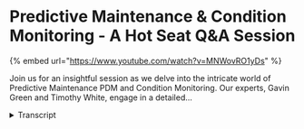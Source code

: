 # Predictive Maintenance & Condition Monitoring -  A Hot Seat Q&A Session
{% embed url="https://www.youtube.com/watch?v=MNWovRO1yDs" %}



Join us for an insightful session as we delve into the intricate world of Predictive Maintenance PDM and Condition Monitoring. Our experts, Gavin Green and Timothy White, engage in a detailed...
<details>
<summary>Transcript</summary>Join us for an insightful session as we delve into the intricate world of Predictive Maintenance PDM and Condition Monitoring. Our experts, Gavin Green and Timothy White, engage in a detailed...
hello everybody and welcome to another

webinar from uh from exen Pro um my name

Gavin Green I look after strategic

solutions for exen pro and today I've

got Timothy White uh one of our

engineering Consultants uh with us today

so what are we going to cover into

today's session uh let's just build this

up so condition monitoring predictive

maintenance um essential for optimizing

equipment performance

reducing cost improving safety when you

start bringing in uh digital twins into

that um you can amplify some of these

benefits today's format of our webinar

is going to be a little bit different uh

not just us presenting information uh to

to the users um and demos Etc what we're

actually going to do is we're going to

do going to go through a few discussion

points specifically around condition

monitoring predictive maintenance uh

from an engineer's perspective um so

let's Dive Right In to that Tim do you

want to just give us a quick intro to

yourself please sure thanks Kevin uh

yeah I um I've done three years as a

reliability engineer in both process and

open pit and now I work as a software

consultant engineering consultant for XM

Pro perfect and also uh heavily involved

and and leading different projects so

Weir nutrient or a few of them as well

um and very active and he keeps pressing

us around process Improvement Etc so uh

very very very big advocate for that

Insight some of the topics that we're

going to cover um so fundamentals of

condition monitoring predictive uh we

have to start with a baseline where are

we coming from and then move from there

we're then going to go into Data

integration uh and

simulation um bringing in some realtime

data and iot integration we then going

to touch on some imp mation challenges

uh some of the data analytics and then

some best practices in predictive

maintenance um as well before we go into

these topic areas though um it's always

good to to just make sure that we have

some uh alignment on ter terminology so

we're all talking the same and we're not

talking past each other so just some of

the the common terms so when we're

talking around condition monitoring

we're talking around the the process to

continuously Monitor and assess perform

perance and health of Machinery um to

detect issues and prevent unplanned

downtime when we're talking about

predictive maintenance uh we're talking

about a proactive approach using data

analytics machine learning to predict

equipment failures so that we can

perform timely maintenance uh of them as

well and then the third prescriptive

maintenance um again using data

analytics machine learning this one

recommends specific actions and optimal

timing for maintenance tasks um to to

maximize reliability and minimize

downtime the terminology around a

digital twin So exm Pro is part of the

digital twin Consortium um the

definition uh from the Consortium does

not include the modelbased uh item that

we've got there um however we feel that

is uh it is part of the definition so

when we're talking digital twins we're

talking around a model-based virtual

representation of World entities and

processes synchronized at a specific

frequency and Fidelity we're going to

talk around digital twins as we go

through and and how that links into

condition monitoring predictive Etc but

just to make sure we're all on the same

Baseline what is it that we're talking

around and um the uh the common

definitions to to build from um as

well so let us move straight in

um to the first topic so so we're going

to put you in the hot seat uh hot seat

here Tim so to speak so the first area

that we're going to chat around is the

fundamentals of condition monitoring and

predictive maintenance so I've got a few

questions on the side here um we're not

going to bring the questions up be happy

to share with them after the webinar as

well so the first one companies looking

to to implement uh predictive

maintenance solution they often tell me

they're not ready for it um they don't

know where to start this is probably not

a fit for them how do you approach these

types of discussions with them that's uh

a really good question you have to

convince people also to spend money and

open the pur strings um so in in

reliability there's uh there's a

maintenance hierarchy that's typically

based on program maturity um we start

out at reactive preventative condition

based and predictive and prescriptive

you kind of touched on it a little bit

earlier uh I would say that company that

tries to do everything all at once is

going to waste quite a bit of money and

ruin any Goodwill that the reliability

group has generated with maintenance and

operations uh nobody starts with

prescriptive maintenance without quite a

bit of pre-work they start small with

condition-based monitoring and then move

into a PDM program um following that

maintenance hierarchy I would advise

this company to start with CD CBM or

condition-based monitoring and then move

to prescriptive and predictive modeling

uh as applicable based on asset

criticality okay okay now I do like that

um the fact that there is a hierarchy

there um and there there's there's steps

to to get to it so people don't just

jump into predictor maintenance from the

GetGo with nothing there's a few puddles

as we call them to to go through to to

actually get them um turning a little

bit though um how does condition

monitoring and predictive maintenance

benefit from bringing in and integrating

digital Twins and event intelligent

platforms into

that um that is a good question I I'll

start out with what uh an event

intelligence platform is um an event

intelligence

platform uh helps analyze data collected

from a variety of sources including

digital twins uh they help identify

patterns Trends uh anomal

IES um they can significantly help PDM

and condition monitoring reliability

groups by giving uh near real-time

alerts um to operation

staff uh using machine learning models

to detect deviations of sensors and

processes um they call it decision

support uh prescriptive

analytics um what that means is when a

certain predefined event criteria is

generated a uh alert or warning with

specific instructions on how to fix the

issue or mitigate the issue is also

generated in response to that uh they're

also incredibly useful for historical

data analysis

um I guess moving on to digital twins uh

they ideally ref reflect the current

condition of the physical

counterart uh this integration allows

for reliability teams to uh give

maintenance groups the ability to

visualize the uh they call it the life

cycle of a system and a controlled

environment um meaning from install to

failure they can model it with enough

data um reliability Engineers on that

note uh they can predict failures using

real-time data uh there's there's a

concept in reliability called the

potential for failure curve um based on

St statistical modeling you can put a

particular asset uh at a likelihood of

failure um planners can optimize

maintenance schedules basing rotation

off of condition rather than just time

and then uh on the more mature side data

scientists can test uh input scenarios

and improve designs through machine

learning

simulations um integrating digital Twins

and inet intelligence the I the most

important part is the the learning curve

is significantly shortened um you you

codify the uh experienced operator

intuition and

knowledge okay quite a bit to unpack

there um if we move into Data

integration and and

simulation so we've we've gone

through how do we get to condition

monitoring or predictive or prescriptive

of um the role the digital twin can

bring into that why it's

beneficial for all this to work

though data integration and simulation

going to play a key piece so what role

does data integration and

simulation play in condition monitoring

and predictive

maintenance uh a big one

so yeah uh data integration and

simulations play I call them crucial

roles in predictive maintenance and

condition monitoring uh especially

combined with digital Twins and event

intelligence platforms it's it's the

building

block uh focusing on data integration

first um just to make sure everyone's on

the same page it refers to the process

of combining data from multiple sources

into a single unified view um

consolidation of historical and

real-time data means merging historical

data with operational data patterns and

Trends can be more accurately

identified um it's it's your work order

history it's your shift notes it's your

vibration data in one

display um ideally with uh with regards

to simulation for condition monitoring

it uses computational models and machine

learning and and the more advanced

programs they they de to Ai and tensor

flow and things like that but it the

with the goal the main goal is to

imitate operations of real or processes

and systems um simulation allows for

testing the predictive model and uh

ensuring they're accurate before

applying them to actual equipment and

operations um lowrisk testing for V uh

variables scenario planning also helps

understanding how different conditions

might affect the system um game theing

better preparation and response

strategies uh lastly simulation provides

uh a virtual environment for training

operators and

technicians uh you you remove the risk

of actually damaging equipment and also

giving the operator an intuition without

that

risk together I guess data integration

and simulation they support creation of

a holistic

all-encompassing proactive maintenance

strategy um better decision- making they

provide detailed insights into equipment

Health under various conditions um

thereby I guess the the end result is

reducing downtime and extending life of

uh the

asset so is it also safe to say that uh

um from a data integration perspective

by combining all these different data

sources together um it allows for more

complex analysis which helps the

accuracy of these predicted results so

these two tend to work hand in hand yeah

yeah absolutely it's it's the building

block perfect perfect okay um so with

that being said though and the

criticality of the two of these and and

how they all work together um what

challenges exist in integrating some of

these data

sources uh quite a few um I guess one of

the biggest ones is uh call them data

silos so um different departments

different

organizations uh they have their own

systems and ways of doing things that uh

don't communicate very well with each

other and they can hinder that uh

unified view of data that a digital twin

requires um for example uh truck liner

bed thicknesses are on an Excel document

on one computer and fuel records are on

an Excel document and another computer

um both are useful to digital twins but

they aren't useful in their card format

and need to be exposed to the digital

twin um data quality and consistency is

another big one uh ensuring data is

accurate and up to dat and consistent

across the various sources is crucial um

because you're relying on that for

decision support poor data quality can

lead to incorrect analysis and faulty

predictions um complexity of integration

the data silos kind of touched on it but

um multiple data sources in Legacy

systems typically don't talk very well

with each

other um real-time data processing it's

it's costly it's expensive in in time

and money uh the ability to process

realtime data is challenging um but it's

also essential for timely decision

making for your PM groups operations

groups um scalability is another big one

uh the system must be able to scale with

growth and data and simulations without

also growing in latency nobody wants to

work on a slow system

um models in simulation

require

uh computational resources and the the

better the model uh or the excuse me the

I guess um models require High Fidelity

so the the better models require more

data and that's challenging without

continuous refinement and validation

outcomes and I touched on computational

resources the the more simulations you

run

um the more computationally intensive it

gets um cyber security is a big one as

we've all seen uh you're putting all of

your data in one bread basket and making

it a much bigger Target so cyber

security for everyone working is

incredibly

important um expertise in in digital

Twins and in reliability you you have to

be able to speak across departments for

both both the data scientists and the uh

reliability

folks um and we spoke on cost change

management is also a big one uh

workforces are generally resistant

anytime you have a technology like

digital Twins or event intelligence

machine learning um how the how the

software is rolled out and who's

involved and who has a stake in it can

make or break the program

um and then Regulatory Compliance as

well uh ensuring data handling and

processing comply with relevant

regulations whether it be socks or some

other regulation that I'm not aware of

um especially in industries that are

heavily

regulated uh addressing challenges

addressing the challenges requires

combination of strategic planning and

investment in technology and training

nobody's just going to happen upon it

and then development of new processes

and government or governance models for

data okay so there quite a few there's

quite a few there to unpack um if we if

we just focus on the the realtime um

aspect of this so real-time data because

you you alluded to it earlier around um

passing real-time data to the models uh

Etc so in in your experience what are

the biggest challenges and

opportunities when inter integrating iot

devices with intelligent digital twins

um specifically for realtime monitoring

in predictive maintenance condition

monitoring

Etc uh integrating iot devices presents

quite a few challenges into the um

digital twin uh one of the biggest ones

is data volume and management every iot

sensor you have um depending on the

uptake um generates quite a bit of data

and managing it can be it it needs

expertise if it everybody's dealt with a

system that isn't designed well um we've

talked about complex uh complexity of

integration but it's important so I'm

gonna repeat it uh it's iot systems

generally don't talk to each other so um

you need somebody that can go back and

forth between uh sensor compatibility

quality and connectivity is huge uh that

an accurate and expensive iot sensor

doesn't function without a reliable and

secure wireless network and guess the

other side of the coin

is uh there's no point to having a

reliable and secure network if the data

you're sending over it is inconsistent

and not

reliable interoperability of sensor

systems is big does your vibration

monitor also allow you to integrate uh

temperature

sensor

um regarding the change management side

of it and hesitancy to adopt new

technologies kind of along the same vein

nobody wants to go to five different

websites to interact with five different

sensor

types um I'm sure everybody's been in

that situation too uh lat latency and

skill of ility we we we talked about

latency a little bit but uh we need

asset views to load quickly regardless

of how many sensors or similar systems

exist and then maintenance um

maintenance of the digital twin is

crucial uh depending on size and

complexity they normally require subject

matter experts to maintain and modify

the uh hmis or human machine interfaces

but just like any other system you have

to maintain it uh that being said the

the rewards for a good integration are I

like to think they're exponential um the

pre-work done for one required for One

sensor is the same pre-work design for

20

sensors um data silos are somewhat

mitigated using

pipelines um exposing data making it

more easily

digestible uh it improves asset

performance through that proactive

maintenance strategy we talked about

prescriptive maintenance and then uh

economies of scale um the fixed cost for

sensor implementation becomes much more

palatable the more sensors you have

attack so that fixed cost per goes

down um and then transparency is Big so

all the stakeholders whether it be it or

reliability or maintenance or operations

are all working off the a common set of

data and then a short and learning curve

so the uh optimal State Intuition or

plant intuition the 20-year plant

operator has um can be codified into

that digital twin and that's why it's so

important to have that buy in from these

operators and mechanics that have been

it since I was in college um but yeah uh

another reward is automated decision

making um with the right integration

systems can automatically adjust

processes uh in response to data from

iot devices without hum uh human

intervention and then um safety

it it's a iot censor can exist in an

environment where a person can't U so

there absolutely

necessary um operational efficiencies

are improved when uh equipment is

operating at optimal levels everything

likes to run in steady state and that's

aided by iot

um addressing the challenges involves uh

crossplatform mix of technological

solutions strategic planning and ongoing

management it's not fire and forget

um yeah and then opportunities but

interesting um can you share a success

story uh where iot

integration um with a digital twin has

significantly

improved um either condition monitoring

or predictive maintenance

outcome uh yeah it and this also goes to

show how easily this stuff can be

integrated into your system um so a

while back

when uh I was working in

reliability we had a cone crusher that

would get packed in during Implement

weather uh the cone would bounce um once

that dirt gets packed in it becomes

basically cement and as the crusher

spins around it hops and if you can

imagine uh a 50 ton block of iron

hopping the uh wear and tear on it was

pretty tremendous it would sh shake the

entire building frame so obviously that

was not a desired outcome um the

vibration monitors on the cone crusher

were internal to it um so they could be

changed unless the cone crusher was shut

down so a operator came to me with the

idea to um use a Raspberry Pi and a

microphone

to

uh create a decel meter that wrote to

our

historian um so with a little bit of

python code and a Wi-Fi signal we we

created a proof of concept sensor that

uh fed directly into the control room

HMI and it worked in um backing up the

vibration monitors and sometimes um

replacing them whenever they went down

so um yeah worked out well and it was

cheap

uh cheap cheap uh in the grander scheme

of things yeah cheap in at

work okay so you've touched on some of

uh some of the items there um focusing

on implementation and and data um

analytics um what are some of the

implementation challeng implementation

challenges um of a predictive uh

maintenance solution when involving

digital

terms uh sure the the implement

challenges um for a digital twin for PDM

um they're call it multifaceted uh they

involve Technical Resources from it they

involve advice from reliability groups

operational resources and like I was

talking about those 20-year mechanics

and operators to provide advice in that

Common Sense

check um integrating with existing

systems we we sort of touched on on the

data stream designer earlier but this is

where it proves its worth uh for that

cone crusher example I was able to

perform the task without a lot of

pre-work because uh someone had built a

python library to access our historian

and

rewrite um without that library and

connection to the API it would have been

pretty much impossible at my current

skill level um the data stream designer

has quite a few options for interacting

with uh historians apis databases um

makes the barrier to entry much lower

when the API already

written um another uh challenge is data

collection and quality uh your model is

only as good as the sensors and the

people who help create it um some assets

need sophisticated sensors and some

don't take for instance a a redundant

pump you don't need to throw prescripted

maintenance and machine learning models

and everything like that if it's a $100

replacement and it's got a

redundancy um so you have to weigh asset

criticality as well

as ability and then uh it's this is a

this is a big one it delves into change

management a little bit it's absolutely

necessary that your IT personnel and

your data scientists at least have uh a

rudimentary understanding of the goals

behind a PDM digital twin and uh the

other side of that coin is your PDM

group has to be able to communicate

their needs to the data scientist team

the IT

team um model development validation and

maintenance is also another big

challenge um like I said before digital

twins aren't fire and

forget uh in addition to the regular

maintenance required by any software you

also have to consider business needs of

the plant change over time and the

digital twin has to evolve and grow uh

with the

operation oh go ahead you you touched on

it earlier and you touched on a little

bit here as well um so data analytics

and machine

learning how would they enhance some of

the predictive

capabilities uh data analytics and

machine learning for the more mature

programs um they are designed inherently

to detect patterns in data

sets um whether through supervised

learning or unsupervised

learning pattern recognition is what

they were designed for finding hidden

correlations um they also help in

anomaly of abnormal operating

parameters um predictive

maintenance uh excuse me predicted

modeling um what happens if I change X

and How likely is it going to be to

happen

um for optimizing maintenance schedules

and life cycle management um for example

you take a truck engine or a hall truck

engine uh life cycle can be 20,000 hours

or 40,000 hours depending on condition

and when you're

talking um a million and a half $2

million for an engine replacement it can

definitely affect the bottom line of a

company changing on condition rather

than

time root cause analysis is another one

um aided by anomaly detection and then

the findings of the root cause can then

be fed back into the digital twin to uh

enhance the prescriptive aspect of it

okay and enance decision making and

resource allocation

um clear analysis of data helps support

decision making and prioritizing

maintenance

activities perfect moving on to our last

uh section in our uh our last question

here just keeping an our time for the

folks as well is can you highlight some

best practices um in condition

monitoring and predictive

maintenance sure um some of the best

practices involve you you have to have a

strategy to start off with um clear

goals clear

objectives uh also you have to select

the appropriate

assets not every asset needs

prescriptive analytics like I was

talking about um integrate data

sources operational maintenance records

sensor data and environmental data were

available uh invest in quality

sensors use data analytics and machine

learning where applicable to helped prct

failure um ensure real-time

monitoring regularly update the machine

learning models to reflect current state

uh train staff create a feedback

loop um and most importantly communicate

effectively across departments for um

visibility

sake okay you you touched on a few

interesting ones there um so from an XM

Pro perspective um we follow some of

those best practices ourselves so how do

we how do we actually do that um the

first You' mentioned so identifying and

prioritizing Bad actors two predicting

in real time using a hybrid approach so

how do we bring in some of the you've

touched on condition monitoring

predictive prescriptive so how from a

hybrid approach can you bring some of

those pieces in there as well and then

the last piece is uh a quick time to

Value um for this um and that's aided

with our blueprints templates um Etc as

as

well I'd like to thank you uh thank you

Tim thank you for the time running

through this being being sitting in the

hot seat there so to speak U answering

the questions and things uh put to you

thank you all for uh listening and

attending as well um our our next

webinar next month um again there's two

options for you to attend uh from timing

perspective uh what we're going to do is

go through uh root cause analysis

application so we actually have a

blueprint for that as well how you

capture the recommendations value impact

Etc and as always if you've got any

questions feedback um we just want to

contact us for more information right at

the bottom there just send us an email

and we'll be happy to uh uh to provide

whatever it is uh you're looking for so

again Tim thank you for your time uh and

everyone else thank you for uh attending

today
</details>